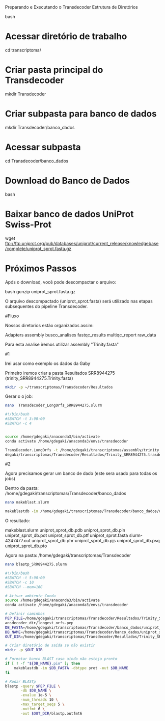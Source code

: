 Preparando e Executando o Transdecoder
Estrutura de Diretórios

bash
# Acessar diretório de trabalho
cd transcriptoma/

# Criar pasta principal do Transdecoder
mkdir Transdecoder

# Criar subpasta para banco de dados
mkdir Transdecoder/banco_dados

# Acessar subpasta
cd Transdecoder/banco_dados

# Download do Banco de Dados

bash

# Baixar banco de dados UniProt Swiss-Prot
wget ftp://ftp.uniprot.org/pub/databases/uniprot/current_release/knowledgebase/complete/uniprot_sprot.fasta.gz

# Próximos Passos
Após o download, você pode descompactar o arquivo:

bash
gunzip uniprot_sprot.fasta.gz

O arquivo descompactado (uniprot_sprot.fasta) será utilizado nas etapas subsequentes do pipeline Transdecoder.

#Fluxo

Nossos diretorios estão organizados assim:

Adapters  assembly  busco_analises  fastqc_results  multiqc_report  raw_data

Para esta analise iremos utilizar assembly "Trinity.fasta"

#1

Irei usar como exemplo os dados da Gaby 

Primeiro iremos criar a pasta Resultados SRR8944275 (trinity_SRR8944275.Trinity.fasta)

```bash
mkdir -p ~/transcriptomas/Transdecoder/Resultados
```
Gerar o o job:

```bash
nano  Transdecoder_LongOrfs_SRR8944275.slurm
```

```bash
#!/bin/bash
#SBATCH -t 3:00:00
#SBATCH -c 4


source /home/gdegaki/anaconda3/bin/activate 
conda activate /home/gdegaki/anaconda3/envs/transdecoder 

TransDecoder.LongOrfs -t /home/gdegaki/transcriptomas/assembly/trinity_SRR8944275.Trinity.fasta -G universal -S --output_dir /home/g
degaki/transcriptomas/Transdecoder/Resultados/Trinity_SRR8944275.trasdecoder_dir/

```
#2 

Agora precisamos gerar um banco de dado (este sera usado para todas os jobs)

Dentro da pasta: /home/gdegaki/transcriptomas/Transdecoder/banco_dados

```bash
nano makeblast.slurm
```

```bash
makeblastdb -in /home/gdegaki/transcriptomas/Transdecoder/banco_dados/uniprot_sprot.fasta -dbtype prot -out /home/gdegaki/transcriptomas/Transdecoder/banco_dados/uniprot_sprot_db
```

O resultado: 

makeblast.slurm    uniprot_sprot_db.pdb  uniprot_sprot_db.pin  uniprot_sprot_db.pot  uniprot_sprot_db.ptf  uniprot_sprot.fasta
slurm-4247477.out  uniprot_sprot_db.phr  uniprot_sprot_db.pjs  uniprot_sprot_db.psq  uniprot_sprot_db.pto


Agora na pasta: /home/gdegaki/transcriptomas/Transdecoder

```bash
nano blastp_SRR8944275.slurm
```

```bash
#!/bin/bash
#SBATCH -t 5:00:00
#SBATCH -c 10
#SBATCH --mem=16G

# Ativar ambiente Conda
source /home/gdegaki/anaconda3/bin/activate
conda activate /home/gdegaki/anaconda3/envs/transdecoder

# Definir caminhos
PEP_FILE=/home/gdegaki/transcriptomas/Transdecoder/Resultados/Trinity_SRR8944275.trasdecoder_dir/trinity_SRR8944275.Trinity.fasta.tr
ansdecoder_dir/longest_orfs.pep
DB_FASTA=/home/gdegaki/transcriptomas/Transdecoder/banco_dados/uniprot_sprot.fasta
DB_NAME=/home/gdegaki/transcriptomas/Transdecoder/banco_dados/uniprot_sprot_db
OUT_DIR=/home/gdegaki/transcriptomas/Transdecoder/Resultados/Trinity_SRR8944275.trasdecoder_dir/blastp

# Criar diretório de saída se não existir
mkdir -p $OUT_DIR

# Formatar banco BLAST caso ainda não esteja pronto
if [ ! -f "${DB_NAME}.pin" ]; then
    makeblastdb -in $DB_FASTA -dbtype prot -out $DB_NAME
fi

# Rodar BLASTp
blastp -query $PEP_FILE \
       -db $DB_NAME \
       -evalue 1e-5 \
       -num_threads 10 \
       -max_target_seqs 5 \
       -outfmt 6 \
       -out $OUT_DIR/blastp.outfmt6
```





















